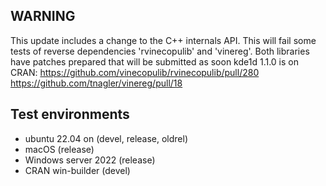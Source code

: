 ## WARNING 

This update includes a change to the C++ internals API. This will fail some 
tests of reverse dependencies 'rvinecopulib' and 'vinereg'. Both libraries 
have patches prepared that will be submitted as soon kde1d 1.1.0 is on CRAN:
https://github.com/vinecopulib/rvinecopulib/pull/280
https://github.com/tnagler/vinereg/pull/18

## Test environments
* ubuntu 22.04 on (devel, release, oldrel)
* macOS (release)
* Windows server 2022 (release)
* CRAN win-builder (devel)


